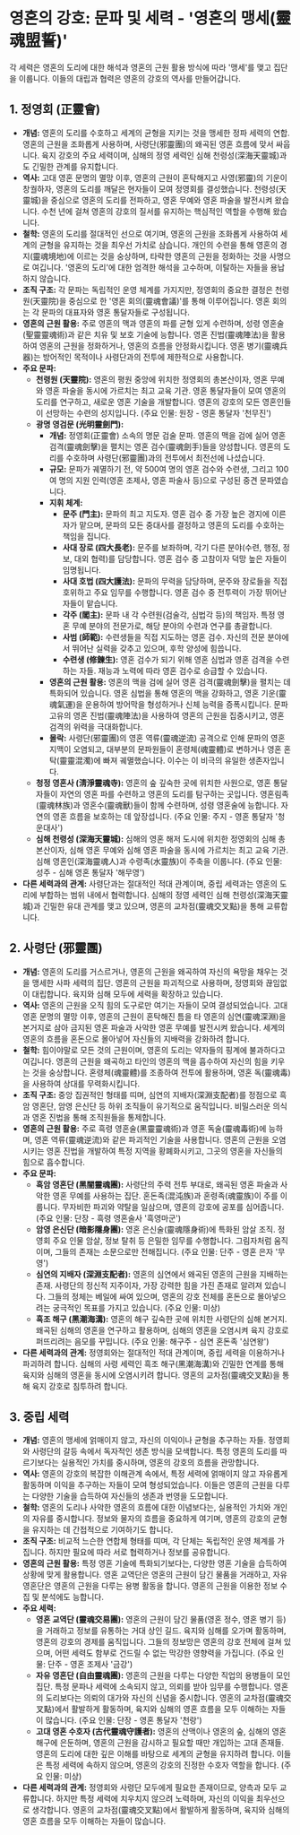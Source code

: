 # 영혼의 강호: 문파 및 세력 - '영혼의 맹세(靈魂盟誓)'

각 세력은 영혼의 도리에 대한 해석과 영혼의 근원 활용 방식에 따라 '맹세'를 맺고 집단을 이룹니다. 이들의 대립과 협력은 영혼의 강호의 역사를 만들어갑니다.

## 1. 정영회 (正靈會)

*   **개념:** 영혼의 도리를 수호하고 세계의 균형을 지키는 것을 맹세한 정파 세력의 연합. 영혼의 근원을 조화롭게 사용하며, 사령단(邪靈團)의 왜곡된 영혼 흐름에 맞서 싸웁니다. 육지 강호의 주요 세력이며, 심해의 정영 세력인 심해 천령성(深海天靈城)과도 긴밀한 관계를 유지합니다.
*   **역사:** 고대 영혼 문명의 멸망 이후, 영혼의 근원이 혼탁해지고 사영(邪靈)의 기운이 창궐하자, 영혼의 도리를 깨달은 현자들이 모여 정영회를 결성했습니다. 천령성(天靈城)을 중심으로 영혼의 도리를 전파하고, 영혼 무예와 영혼 파술을 발전시켜 왔습니다. 수천 년에 걸쳐 영혼의 강호의 질서를 유지하는 핵심적인 역할을 수행해 왔습니다.
*   **철학:** 영혼의 도리를 절대적인 선으로 여기며, 영혼의 근원을 조화롭게 사용하여 세계의 균형을 유지하는 것을 최우선 가치로 삼습니다. 개인의 수련을 통해 영혼의 경지(靈魂境地)에 이르는 것을 숭상하며, 타락한 영혼의 근원을 정화하는 것을 사명으로 여깁니다. '영혼의 도리'에 대한 엄격한 해석을 고수하며, 이탈하는 자들을 용납하지 않습니다.
*   **조직 구조:** 각 문파는 독립적인 운영 체계를 가지지만, 정영회의 중요한 결정은 천령원(天靈院)을 중심으로 한 '영혼 회의(靈魂會議)'를 통해 이루어집니다. 영혼 회의는 각 문파의 대표자와 영혼 통달자들로 구성됩니다.
*   **영혼의 근원 활용:** 주로 영혼의 맥과 영혼의 파를 균형 있게 수련하며, 성령 영혼술(聖靈靈魂術)과 같은 치유 및 보호 기술에 능합니다. 영혼 진법(靈魂陣法)을 활용하여 영혼의 근원을 정화하거나, 영혼의 흐름을 안정화시킵니다. 영혼 병기(靈魂兵器)는 방어적인 목적이나 사령단과의 전투에 제한적으로 사용합니다.
*   **주요 문파:**
    *   **천령원 (天靈院):** 영혼의 평원 중앙에 위치한 정영회의 총본산이자, 영혼 무예와 영혼 파술을 동시에 가르치는 최고 교육 기관. 영혼 통달자들이 모여 영혼의 도리를 연구하고, 새로운 영혼 기술을 개발합니다. 영혼의 강호의 모든 영혼인들이 선망하는 수련의 성지입니다. (주요 인물: 원장 - 영혼 통달자 '천무진')
    *   **광명 영검문 (光明靈劍門):**
        *   **개념:** 정영회(正靈會) 소속의 명문 검술 문파. 영혼의 맥을 검에 실어 영혼 검격(靈魂劍擊)을 펼치는 영혼 검수(靈魂劍手)들을 양성합니다. 영혼의 도리를 수호하며 사령단(邪靈團)과의 전투에서 최전선에 나섰습니다.
        *   **규모:** 문파가 궤멸하기 전, 약 500여 명의 영혼 검수와 수련생, 그리고 100여 명의 지원 인력(영혼 조제사, 영혼 파술사 등)으로 구성된 중견 문파였습니다.
        *   **지휘 체계:**
            *   **문주 (門主):** 문파의 최고 지도자. 영혼 검수 중 가장 높은 경지에 이른 자가 맡으며, 문파의 모든 중대사를 결정하고 영혼의 도리를 수호하는 책임을 집니다.
            *   **사대 장로 (四大長老):** 문주를 보좌하며, 각기 다른 분야(수련, 행정, 정보, 대외 협력)를 담당합니다. 영혼 검수 중 고참이자 덕망 높은 자들이 임명됩니다.
            *   **사대 호법 (四大護法):** 문파의 무력을 담당하며, 문주와 장로들을 직접 호위하고 주요 임무를 수행합니다. 영혼 검수 중 전투력이 가장 뛰어난 자들이 맡습니다.
            *   **각주 (閣主):** 문파 내 각 수련원(검술각, 심법각 등)의 책임자. 특정 영혼 무예 분야의 전문가로, 해당 분야의 수련과 연구를 총괄합니다.
            *   **사범 (師範):** 수련생들을 직접 지도하는 영혼 검수. 자신의 전문 분야에서 뛰어난 실력을 갖추고 있으며, 후학 양성에 힘씁니다.
            *   **수련생 (修鍊生):** 영혼 검수가 되기 위해 영혼 심법과 영혼 검격을 수련하는 자들. 재능과 노력에 따라 영혼 검수로 승급할 수 있습니다.
        *   **영혼의 근원 활용:** 영혼의 맥을 검에 실어 영혼 검격(靈魂劍擊)을 펼치는 데 특화되어 있습니다. 영혼 심법을 통해 영혼의 맥을 강화하고, 영혼 기운(靈魂氣運)을 운용하여 방어막을 형성하거나 신체 능력을 증폭시킵니다. 문파 고유의 영혼 진법(靈魂陣法)을 사용하여 영혼의 근원을 집중시키고, 영혼 검격의 위력을 극대화합니다.
        *   **몰락:** 사령단(邪靈團)의 영혼 역류(靈魂逆流) 공격으로 인해 문파의 영혼 지맥이 오염되고, 대부분의 문파원들이 혼령체(魂靈體)로 변하거나 영혼 혼탁(靈靈混濁)에 빠져 궤멸했습니다. 이수는 이 비극의 유일한 생존자입니다.
    *   **청정 영혼사 (淸淨靈魂寺):** 영혼의 숲 깊숙한 곳에 위치한 사원으로, 영혼 통달자들이 자연의 영혼 파를 수련하고 영혼의 도리를 탐구하는 곳입니다. 영혼림족(靈魂林族)과 영혼수(靈魂獸)들이 함께 수련하며, 성령 영혼술에 능합니다. 자연의 영혼 흐름을 보호하는 데 앞장섭니다. (주요 인물: 주지 - 영혼 통달자 '청운대사')
    *   **심해 천령성 (深海天靈城):** 심해의 영혼 해저 도시에 위치한 정영회의 심해 총본산이자, 심해 영혼 무예와 심해 영혼 파술을 동시에 가르치는 최고 교육 기관. 심해 영혼인(深海靈魂人)과 수령족(水靈族)이 주축을 이룹니다. (주요 인물: 성주 - 심해 영혼 통달자 '해무영')
*   **다른 세력과의 관계:** 사령단과는 절대적인 적대 관계이며, 중립 세력과는 영혼의 도리에 부합하는 범위 내에서 협력합니다. 심해의 정영 세력인 심해 천령성(深海天靈城)과 긴밀한 유대 관계를 맺고 있으며, 영혼의 교차점(靈魂交叉點)을 통해 교류합니다.

## 2. 사령단 (邪靈團)

*   **개념:** 영혼의 도리를 거스르거나, 영혼의 근원을 왜곡하여 자신의 욕망을 채우는 것을 맹세한 사파 세력의 집단. 영혼의 근원을 파괴적으로 사용하며, 정영회와 끊임없이 대립합니다. 육지와 심해 모두에 세력을 확장하고 있습니다.
*   **역사:** 영혼의 근원을 오직 힘의 도구로만 여기는 자들이 모여 결성되었습니다. 고대 영혼 문명의 멸망 이후, 영혼의 근원이 혼탁해진 틈을 타 영혼의 심연(靈魂深淵)을 본거지로 삼아 금지된 영혼 파술과 사악한 영혼 무예를 발전시켜 왔습니다. 세계의 영혼의 흐름을 혼돈으로 몰아넣어 자신들의 지배력을 강화하려 합니다.
*   **철학:** 힘이야말로 모든 것의 근원이며, 영혼의 도리는 약자들의 핑계에 불과하다고 여깁니다. 영혼의 근원을 왜곡하고 타인의 영혼의 맥을 흡수하여 자신의 힘을 키우는 것을 숭상합니다. 혼령체(魂靈體)를 조종하여 전투에 활용하며, 영혼 독(靈魂毒)을 사용하여 상대를 무력화시킵니다.
*   **조직 구조:** 중앙 집권적인 형태를 띠며, 심연의 지배자(深淵支配者)를 정점으로 흑암 영혼단, 암영 은신단 등 하위 조직들이 유기적으로 움직입니다. 비밀스러운 의식과 영혼 진법을 통해 조직원들을 통제합니다.
*   **영혼의 근원 활용:** 주로 흑령 영혼술(黑靈靈魂術)과 영혼 독술(靈魂毒術)에 능하며, 영혼 역류(靈魂逆流)와 같은 파괴적인 기술을 사용합니다. 영혼의 근원을 오염시키는 영혼 진법을 개발하여 특정 지역을 황폐화시키고, 그곳의 영혼을 자신들의 힘으로 흡수합니다.
*   **주요 문파:**
    *   **흑암 영혼단 (黑闇靈魂團):** 사령단의 주력 전투 부대로, 왜곡된 영혼 파술과 사악한 영혼 무예를 사용하는 집단. 혼돈족(混沌族)과 혼령족(魂靈族)이 주를 이룹니다. 무자비한 파괴와 약탈을 일삼으며, 영혼의 강호에 공포를 심어줍니다. (주요 인물: 단장 - 흑령 영혼술사 '흑영마군')
    *   **암영 은신단 (暗影隱身團):** 영혼 은신술(靈魂隱身術)에 특화된 암살 조직. 정영회 주요 인물 암살, 정보 탈취 등 은밀한 임무를 수행합니다. 그림자처럼 움직이며, 그들의 존재는 소문으로만 전해집니다. (주요 인물: 단주 - 영혼 은자 '무영')
    *   **심연의 지배자 (深淵支配者):** 영혼의 심연에서 왜곡된 영혼의 근원을 지배하는 존재. 사령단의 정신적 지주이자, 가장 강력한 힘을 가진 존재로 알려져 있습니다. 그들의 정체는 베일에 싸여 있으며, 영혼의 강호 전체를 혼돈으로 몰아넣으려는 궁극적인 목표를 가지고 있습니다. (주요 인물: 미상)
    *   **흑조 해구 (黑潮海溝):** 영혼의 해구 깊숙한 곳에 위치한 사령단의 심해 본거지. 왜곡된 심해의 영혼을 연구하고 활용하며, 심해의 영혼을 오염시켜 육지 강호로 퍼뜨리려는 음모를 꾸밉니다. (주요 인물: 해구주 - 심연 혼돈족 '심연왕')
*   **다른 세력과의 관계:** 정영회와는 절대적인 적대 관계이며, 중립 세력을 이용하거나 파괴하려 합니다. 심해의 사령 세력인 흑조 해구(黑潮海溝)와 긴밀한 연계를 통해 육지와 심해의 영혼을 동시에 오염시키려 합니다. 영혼의 교차점(靈魂交叉點)을 통해 육지 강호로 침투하려 합니다.

## 3. 중립 세력

*   **개념:** 영혼의 맹세에 얽매이지 않고, 자신의 이익이나 균형을 추구하는 자들. 정영회와 사령단의 갈등 속에서 독자적인 생존 방식을 모색합니다. 특정 영혼의 도리를 따르기보다는 실용적인 가치를 중시하며, 영혼의 강호의 흐름을 관망합니다.
*   **역사:** 영혼의 강호의 복잡한 이해관계 속에서, 특정 세력에 얽매이지 않고 자유롭게 활동하며 이익을 추구하는 자들이 모여 형성되었습니다. 이들은 영혼의 근원을 다루는 다양한 기술을 습득하여 자신들의 생존과 번영을 도모합니다.
*   **철학:** 영혼의 도리나 사악한 영혼의 흐름에 대한 이념보다는, 실용적인 가치와 개인의 자유를 중시합니다. 정보와 물자의 흐름을 중요하게 여기며, 영혼의 강호의 균형을 유지하는 데 간접적으로 기여하기도 합니다.
*   **조직 구조:** 비교적 느슨한 연합체 형태를 띠며, 각 단체는 독립적인 운영 체계를 가집니다. 하지만 필요에 따라 서로 협력하거나 정보를 공유합니다.
*   **영혼의 근원 활용:** 특정 영혼 기술에 특화되기보다는, 다양한 영혼 기술을 습득하여 상황에 맞게 활용합니다. 영혼 교역단은 영혼의 근원이 담긴 물품을 거래하고, 자유 영혼단은 영혼의 근원을 다루는 용병 활동을 합니다. 영혼의 근원을 이용한 정보 수집 및 분석에도 능합니다.
*   **주요 세력:**
    *   **영혼 교역단 (靈魂交易團):** 영혼의 근원이 담긴 물품(영혼 정수, 영혼 병기 등)을 거래하고 정보를 유통하는 거대 상인 길드. 육지와 심해를 오가며 활동하며, 영혼의 강호의 경제를 움직입니다. 그들의 정보망은 영혼의 강호 전체에 걸쳐 있으며, 어떤 세력도 함부로 건드릴 수 없는 막강한 영향력을 가집니다. (주요 인물: 단주 - 영혼 조제사 '금강')
    *   **자유 영혼단 (自由靈魂團):** 영혼의 근원을 다루는 다양한 직업의 용병들이 모인 집단. 특정 문파나 세력에 소속되지 않고, 의뢰를 받아 임무를 수행합니다. 영혼의 도리보다는 의뢰의 대가와 자신의 신념을 중시합니다. 영혼의 교차점(靈魂交叉點)에서 활발하게 활동하며, 육지와 심해의 영혼 흐름을 모두 이해하는 자들이 많습니다. (주요 인물: 단장 - 영혼 통달자 '천랑')
    *   **고대 영혼 수호자 (古代靈魂守護者):** 영혼의 산맥이나 영혼의 숲, 심해의 영혼 해구에 은둔하며, 영혼의 근원을 감시하고 필요할 때만 개입하는 고대 존재들. 영혼의 도리에 대한 깊은 이해를 바탕으로 세계의 균형을 유지하려 합니다. 이들은 특정 세력에 속하지 않으며, 영혼의 강호의 진정한 수호자 역할을 합니다. (주요 인물: 미상)
*   **다른 세력과의 관계:** 정영회와 사령단 모두에게 필요한 존재이므로, 양측과 모두 교류합니다. 하지만 특정 세력에 치우치지 않으려 노력하며, 자신의 이익을 최우선으로 생각합니다. 영혼의 교차점(靈魂交叉點)에서 활발하게 활동하며, 육지와 심해의 영혼 흐름을 모두 이해하는 자들이 많습니다.
